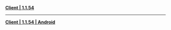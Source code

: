 **[Client | 1.1.54](https://autopatchcn.bhsr.com/client/beta/20230625151040_Gh1LJFQLv7R7kk93/StarRail_1.1.54.zip)**


---

**[Client | 1.1.54 | Android](https://autopatchcn.bhsr.com/client/beta/20230625151040_Gh1LJFQLv7R7kk93/StarRail_1.1.54.apk)** 
